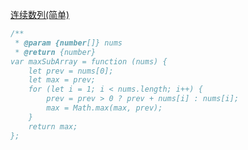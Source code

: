 [连续数列(简单)](https://leetcode-cn.com/problems/contiguous-sequence-lcci/)

```js
/**
 * @param {number[]} nums
 * @return {number}
var maxSubArray = function (nums) {
	let prev = nums[0];
	let max = prev;
	for (let i = 1; i < nums.length; i++) {
		prev = prev > 0 ? prev + nums[i] : nums[i];
		max = Math.max(max, prev);
	}
	return max;
};
```